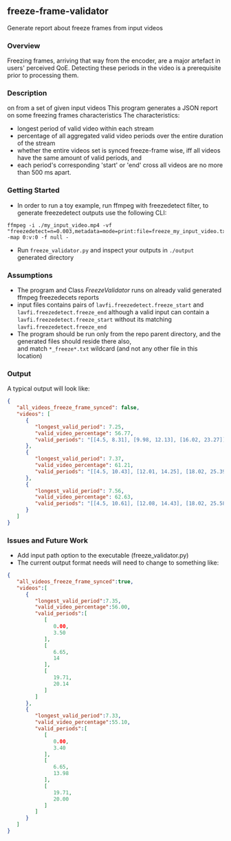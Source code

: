 ## freeze-frame-validator
Generate report about freeze frames from input videos

### Overview
Freezing frames, arriving that way from the encoder, are a major artefact in users' perceived QoE. Detecting these
periods in the video is a prerequisite prior to processing them.

### Description
on from a set of given input videos
This program generates a JSON report on some freezing frames characteristics
The characteristics:
* longest period of valid video within each stream
* percentage of all aggregated valid video periods over the entire duration of the stream
* whether the entire videos set is synced freeze-frame wise, iff all videos have the same amount of valid periods, and
* each period's corresponding 'start' or 'end' cross all videos are no more than 500 ms apart.


### Getting Started
* In order to run a toy example, run ffmpeg with freezedetect filter, to generate freezedetect outputs use the following CLI:
```shell
ffmpeg -i ./my_input_video.mp4 -vf "freezedetect=n=0.003,metadata=mode=print:file=freeze_my_input_video.txt" -map 0:v:0 -f null -
```
* Run `freeze_validator.py`  and inspect your outputs in `./output` generated directory



### Assumptions
* The program and Class _FreezeValidator_ runs on already valid generated ffmpeg freezedecets reports
* input files contains pairs of `lavfi.freezedetect.freeze_start` and `lavfi.freezedetect.freeze_end` although a valid 
  input can contain a `lavfi.freezedetect.freeze_start` without its matching `lavfi.freezedetect.freeze_end`
* The program should be run only from the repo parent directory, and the generated files should reside there also,   
and match `*_freeze*.txt` wildcard (and not any other file in this location)
### Output
A typical output will look like:
```json
{
   "all_videos_freeze_frame_synced": false,
   "videos": [
      {
         "longest_valid_period": 7.25,
         "valid_video_percentage": 56.77,
         "valid_periods": "[[4.5, 8.31], [9.98, 12.13], [16.02, 23.27]]"
      },
      {
         "longest_valid_period": 7.37,
         "valid_video_percentage": 61.21,
         "valid_periods": "[[4.5, 10.43], [12.01, 14.25], [18.02, 25.39]]"
      },
      {
         "longest_valid_period": 7.56,
         "valid_video_percentage": 62.63,
         "valid_periods": "[[4.5, 10.61], [12.08, 14.43], [18.02, 25.58]]"
      }
   ]
}
```

### Issues and Future Work
* Add input path option to the executable (freeze_validator.py)
* The current output format needs will need to change to something like:
```json
{
   "all_videos_freeze_frame_synced":true,
   "videos":[
      {
         "longest_valid_period":7.35,
         "valid_video_percentage":56.00,
         "valid_periods":[
            [
               0.00,
               3.50
            ],
            [
               6.65,
               14
            ],
            [
               19.71,
               20.14
            ]
         ]
      },
      {
         "longest_valid_period":7.33,
         "valid_video_percentage":55.10,
         "valid_periods":[
            [
               0.00,
               3.40
            ],
            [
               6.65,
               13.98
            ],
            [
               19.71,
               20.00
            ]
         ]
      }
   ]
} 
```

